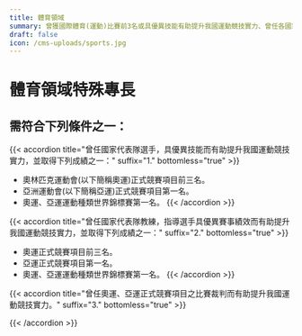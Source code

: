 ```yaml
---
title: 體育領域
summary: 曾獲國際體育(運動)比賽前3名或具優異技能有助提升我國運動競技實力、曾任各國家代表隊教練、國際性體育(運動)比賽裁判等。
draft: false
icon: /cms-uploads/sports.jpg
---
```

# 體育領域特殊專長

## 需符合下列條件**之一**：

{{< accordion title="曾任國家代表隊選手，具優異技能而有助提升我國運動競技實力，並取得下列成績之一：" suffix="1." bottomless="true" >}}

* 奧林匹克運動會(以下簡稱奧運)正式競賽項目前三名。
* 亞洲運動會(以下簡稱亞運)正式競賽項目第一名。
* 奧運、亞運運動種類世界錦標賽第一名。
{{< /accordion >}}

{{< accordion title="曾任國家代表隊教練，指導選手具優異賽事績效而有助提升我國運動競技實力，並取得下列成績之一：" suffix="2." bottomless="true" >}}

* 奧運正式競賽項目前三名。
* 亞運正式競賽項目第一名。
* 奧運、亞運運動種類世界錦標賽第一名。
{{< /accordion >}}

{{< accordion title="曾任奧運、亞運正式競賽項目之比賽裁判而有助提升我國運動競技實力。" suffix="3." bottomless="true" >}}

{{< /accordion >}}